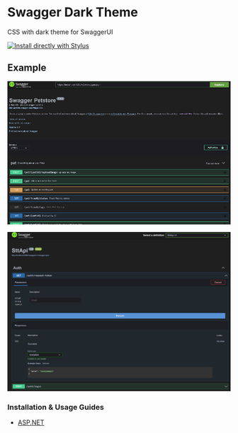 # Swagger Dark Theme

CSS with dark theme for SwaggerUI

[![Install directly with Stylus](https://img.shields.io/badge/Install%20directly%20with-Stylus-238b8b.svg)](https://github.com/elibroftw/SwaggerDark/raw/master/SwaggerDark.user.css)

## Example

![Screenshot 1 of Swagger Dark Theme](/SwaggerDark.png "Swagger Dark Theme Screenshot 1")

![Screenshot 2 of Swagger Dark Theme](/SwaggerDark2.png "Swagger Dark Theme Screenshot 2")

### Installation & Usage Guides

- [ASP.NET](https://blog.elijahlopez.ca/posts/aspnet-swagger-dark-theme/)
